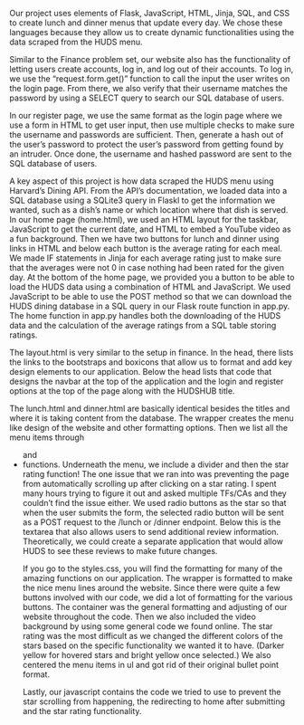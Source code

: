 Our project uses elements of Flask, JavaScript, HTML, Jinja, SQL, and CSS to create lunch and dinner menus that update every day. We chose these languages because they allow us to create dynamic functionalities using the data scraped from the HUDS menu.

Similar to the Finance problem set, our website also has the functionality of letting users create accounts, log in, and log out of their accounts. To log in, we use the “request.form.get()” function to call the input the user writes on the login page. From there, we also verify that their username matches the password by using a SELECT query to search our SQL database of users.

In our register page, we use the same format as the login page where we use a form in HTML to get user input, then use multiple checks to make sure the username and passwords are sufficient. Then, generate a hash out of the user’s password to protect the user’s password from getting found by an intruder. Once done, the username and hashed password are sent to the SQL database of users.

A key aspect of this project is how data scraped the HUDS menu using Harvard’s Dining API. From the API’s documentation, we loaded data into a SQL database using a SQLite3 query in Flaskl to get the information we wanted, such as a dish’s name or which location where that dish is served. In our home page (home.html), we used an HTML layout for the taskbar, JavaScript to get the current date, and HTML to embed a YouTube video as a fun background. Then we have two buttons for lunch and dinner using links in HTML and below each button is the average rating for each meal. We made IF statements in Jinja for each average rating just to make sure that the averages were not 0 in case nothing had been rated for the given day. At the bottom of the home page, we provided you a button to be able to load the HUDS data using a combination of HTML and JavaScript. We used JavaScript to be able to use the POST method so that we can download the HUDS dining database in a SQL query in our Flask route function in app.py. The home function in app.py handles both the downloading of the HUDS data and the calculation of the average ratings from a SQL table storing ratings.


The layout.html is very similar to the setup in finance. In the head, there lists the links to the bootstraps and boxicons that allow us to format and add key design elements to our application. Below the head lists that code that designs the navbar at the top of the application and the login and register options at the top of the page along with the HUDSHUB title.

The lunch.html and dinner.html are basically identical besides the titles and where it is taking content from the database. The wrapper creates the menu like design of the website and other formatting options. Then we list all the menu items through <ul> and <li> functions. Underneath the menu, we include a divider and then the star rating function! The one issue that we ran into was preventing the page from automatically scrolling up after clicking on a star rating. I spent many hours trying to figure it out and asked multiple TFs/CAs and they couldn’t find the issue either. We used radio buttons as the star so that when the user submits the form, the selected radio button will be sent as a POST request to the /lunch or /dinner endpoint. Below this is the textarea that also allows users to send additional review information. Theoretically, we could create a separate application that would allow HUDS to see these reviews to make future changes.

If you go to the styles.css, you will find the formatting for many of the amazing functions on our application. The wrapper is formatted to make the nice menu lines around the website. Since there were quite a few buttons involved with our code, we did a lot of formatting for the various buttons. The container was the general formatting and adjusting of our website throughout the code. Then we also included the video background by using some general code we found online. The star rating was the most difficult as we changed the different colors of the stars based on the specific functionality we wanted it to have. (Darker yellow for hovered stars and bright yellow once selected.) We also centered the menu items in ul and got rid of their original bullet point format.

Lastly, our javascript contains the code we tried to use to prevent the star scrolling from happening, the redirecting to home after submitting and the star rating functionality.
